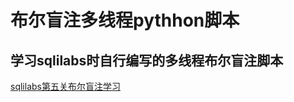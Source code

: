 # 布尔盲注多线程pythhon脚本
## 学习sqlilabs时自行编写的多线程布尔盲注脚本
[sqlilabs第五关布尔盲注学习](https://blog.csdn.net/t0410ch/article/details/124717897?spm=1001.2014.3001.5501)